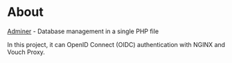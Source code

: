 # About

[Adminer](https://github.com/vrana/adminer) - Database management in a single PHP file

In this project, it can OpenID Connect (OIDC) authentication with NGINX and Vouch Proxy. 
